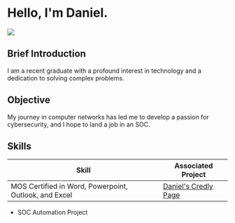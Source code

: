 # Hello, I'm Daniel.
<a href="www.linkedin.com/in/daniel-taylor-208262317"><img src="https://img.shields.io/badge/-LinkedIn-0072b1?&style=for-the-badge&logo=linkedin&logoColor=white" /></a>

## Brief Introduction
I am a recent graduate with a profound interest in technology and a dedication to solving complex problems.

## Objective 

My journey in computer networks has led me to develop a passion for cybersecurity, and I hope to land a job in an SOC.

## Skills

| Skill                                         | Associated Project         |
|-----------------------------------------------|----------------------------|
| MOS Certified in Word, Powerpoint, Outlook, and Excel         | <a href="https://www.credly.com/users/daniel-taylor.3e0395fa">Daniel's Credly Page</a>|
- SOC Automation Project
